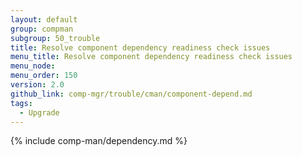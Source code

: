 ```yaml
---
layout: default
group: compman
subgroup: 50_trouble
title: Resolve component dependency readiness check issues
menu_title: Resolve component dependency readiness check issues
menu_node:
menu_order: 150
version: 2.0
github_link: comp-mgr/trouble/cman/component-depend.md
tags:
  - Upgrade
---
```


{% include comp-man/dependency.md %}